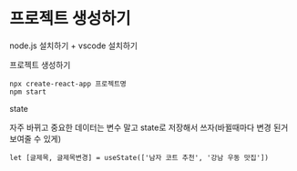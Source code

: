 # 프로젝트 생성하기

node.js 설치하기 + vscode 설치하기



프로젝트 생성하기

```
npx create-react-app 프로젝트명
npm start
```



state

자주 바뀌고 중요한 데이터는 변수 말고 state로 저장해서 쓰자(바뀔때마다 변경 된거 보여줄 수 있게)

```
let [글제목, 글제목변경] = useState(['남자 코트 추천', '강남 우동 맛집'])
```

